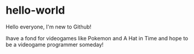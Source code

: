 # hello-world
Hello everyone, I'm new to Github!

Ihave a fond for videogames like Pokemon and A Hat in Time and hope to be a videogame programmer someday!
